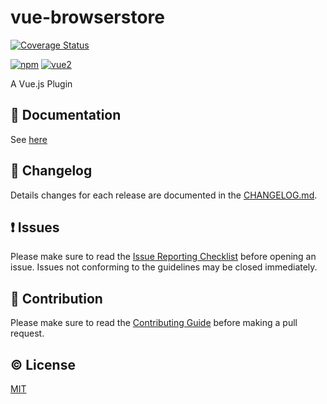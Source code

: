 # vue-browserstore

[![Coverage Status](https://coveralls.io/repos/github/gvost/vue-browserstore/badge.svg?branch=master)](https://coveralls.io/github/gvost/vue-browserstore?branch=master)

[![npm](https://img.shields.io/npm/v/vue-browserstore.svg)](https://www.npmjs.com/package/vue-browserstore)
[![vue2](https://img.shields.io/badge/vue-2.x-brightgreen.svg)](https://vuejs.org/)

A Vue.js Plugin


## :book: Documentation
See [here](http://gvost.github.io/vue-browserstore/)

## :scroll: Changelog
Details changes for each release are documented in the [CHANGELOG.md](https://github.com/gvost/vue-browserstore/blob/dev/CHANGELOG.md).


## :exclamation: Issues
Please make sure to read the [Issue Reporting Checklist](https://github.com/gvost/vue-browserstore/blob/dev/CONTRIBUTING.md#issue-reporting-guidelines) before opening an issue. Issues not conforming to the guidelines may be closed immediately.


## :muscle: Contribution
Please make sure to read the [Contributing Guide](https://github.com/gvost/vue-browserstore/blob/dev/CONTRIBUTING.md) before making a pull request.

## :copyright: License

[MIT](http://opensource.org/licenses/MIT)
